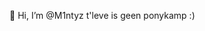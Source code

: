 👋 Hi, I’m @M1ntyz
t'leve is geen ponykamp :)


<!---
M1ntyz/M1ntyz is a ✨ special ✨ repository because its `README.md` (this file) appears on your GitHub profile.
You can click the Preview link to take a look at your changes.
--->
